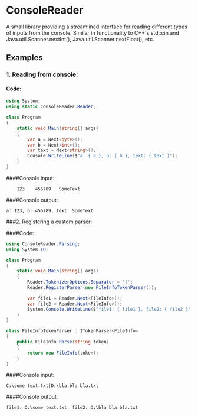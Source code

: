 # ConsoleReader
A small library providing a streamlined interface for reading different types of inputs from the console.
Similar in functionality to C++'s std::cin and Java.util.Scanner.nextInt(), Java.util.Scanner.nextFloat(), etc.

## Examples

### 1. Reading from console:

#### Code:

```csharp
using System;
using static ConsoleReader.Reader;

class Program
{
    static void Main(string[] args)
    {
        var a = Next<byte>();
        var b = Next<int>();
        var text = Next<string>();
        Console.WriteLine($"a: { a }, b: { b }, text: { text }");
    }
}
```

####Console input:

```
    123    456789   SomeText
```

####Console output:

```
a: 123, b: 456789, text: SomeText
```

###2. Registering a custom parser:

####Code:

```csharp
using ConsoleReader.Parsing;
using System.IO;

class Program
{
    static void Main(string[] args)
    {
        Reader.TokenizerOptions.Separator = '|';
        Reader.RegisterParser(new FileInfoTokenParser());

        var file1 = Reader.Next<FileInfo>();
        var file2 = Reader.Next<FileInfo>();
        System.Console.WriteLine($"file1: { file1 }, file2: { file2 }");
    }
}

class FileInfoTokenParser : ITokenParser<FileInfo>
{
    public FileInfo Parse(string token)
    {
        return new FileInfo(token);
    }
}

```

####Console input:

```
C:\some text.txt|D:\bla bla bla.txt
```

####Console output:

```
file1: C:\some text.txt, file2: D:\bla bla bla.txt
```

